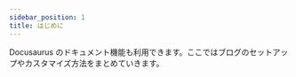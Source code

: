 ```yaml
---
sidebar_position: 1
title: はじめに
---
```


Docusaurus のドキュメント機能も利用できます。ここではブログのセットアップやカスタマイズ方法をまとめていきます。
